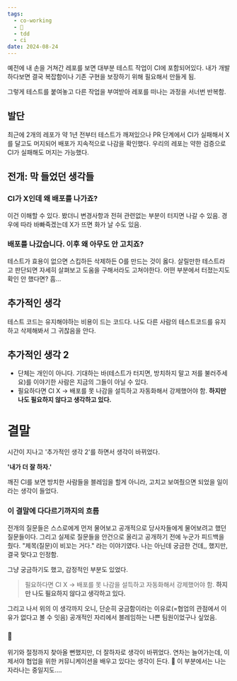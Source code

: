 ```yaml
---
tags:
  - co-working
  - 🌻
  - tdd
  - ci
date: 2024-08-24
---
```



예전에 내 손을 거쳐간 레포를 보면 대부분 테스트 작업이 CI에 포함되어있다. 내가 개발하다보면 결국 복잡함이나 기존 구현을 보장하기 위해 필요해서 만들게 됨. 

그렇게 테스트를 붙여놓고 다른 작업을 부여받아 레포를 떠나는 과정을 서너번 반복함. 

## 발단

최근에 2개의 레포가 약 1년 전부터 테스트가 깨져있으나 PR 단계에서 CI가 실패해서 X를 달고도 머지되어 배포가 지속적으로 나감을 확인했다. 우리의 레포는 약한 검증으로 CI가 실패해도 머지는 가능했다. 

## 전개: 막 들었던 생각들
### CI가 X인데 왜 배포를 나가죠?

이건 이해할 수 있다. 봤더니 변경사항과 전혀 관련없는 부분이 터지면 나갈 수 있음. 경우에 따라 바빠죽겠는데 X가 뜨면 화가 날 수도 있음. 

### 배포를 나갔습니다. 이후 왜 아무도 안 고치죠?

테스트가 효용이 없으면 스킵하든 삭제하든 O를 만드는 것이 옳다. 살릴만한 테스트라고 판단되면 자세히 살펴보고 도움을 구해서라도 고쳐야한다. 어떤 부분에서 터졌는지도 확인 안 했다면? 흠…

## 추가적인 생각

테스트 코드는 유지해야하는 비용이 드는 코드다. 나도 다른 사람의 테스트코드를 유지하고 삭제해봐서 그 귀찮음을 안다. 

## 추가적인 생각 2

- 단체는 개인이 아니다. 기대하는 바(테스트가 터지면, 방치하지 말고 저를 불러주세요)를 이야기한 사람은 지금의 그들이 아닐 수 있다.
- 필요하다면 CI X → 배포를 못 나감을 설득하고 자동화해서 강제했어야 함. **하지만 나도 필요하지 않다고 생각하고 있다.**

# 결말

시간이 지나고 '추가적인 생각 2'를 하면서 생각이 바뀌었다.

**'내가 더 잘 하자.'**

깨진 CI를 보면 방치한 사람들을 블레임을 할게 아니라, 고치고 보여줬으면 되었을 일이라는 생각이 들었다.

### 이 결말에 다다르기까지의 흐름

전개의 질문들은 스스로에게 먼저 물어보고 공개적으로 당사자들에게 물어보려고 했던 질문들이다. 그리고 실제로 질문들을 안건으로 올리고 공개하기 전에 누군가 피드백을 줬다. "제목(질문)이 비꼬는 거다." 라는 이야기였다. 나는 아닌데 궁금한 건데,, 했지만, 결국 맞다고 인정함.

그냥 궁금하기도 했고, 감정적인 부분도 있었다.

>  필요하다면 CI X → 배포를 못 나감을 설득하고 자동화해서 강제했어야 함. **하지만 나도 필요하지 않다고 생각하고 있다.**

그리고 나서 위의 이 생각까지 오니, 단순히 궁금함이라는 이유로(=협업의 관점에서 이유가 없다고 볼 수 잇음) 공개적인 자리에서 블레임하는 나쁜 팀원이었구나 싶었음.

### 🌱

위기와 절정까지 찾아올 뻔했지만, 더 잘하자로 생각이 바뀌었다. 연차는 늘어가는데, 이제서야 협업을 위한 커뮤니케이션을 배우고 있다는 생각이 든다. 🌱 이 부분에서는 나는 자라나는 중일지도….

